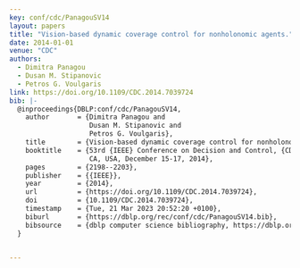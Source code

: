 ```yaml
---
key: conf/cdc/PanagouSV14
layout: papers
title: "Vision-based dynamic coverage control for nonholonomic agents."
date: 2014-01-01
venue: "CDC"
authors:
  - Dimitra Panagou
  - Dusan M. Stipanovic
  - Petros G. Voulgaris
link: https://doi.org/10.1109/CDC.2014.7039724
bib: |-
  @inproceedings{DBLP:conf/cdc/PanagouSV14,
    author       = {Dimitra Panagou and
                    Dusan M. Stipanovic and
                    Petros G. Voulgaris},
    title        = {Vision-based dynamic coverage control for nonholonomic agents},
    booktitle    = {53rd {IEEE} Conference on Decision and Control, {CDC} 2014, Los Angeles,
                    CA, USA, December 15-17, 2014},
    pages        = {2198--2203},
    publisher    = {{IEEE}},
    year         = {2014},
    url          = {https://doi.org/10.1109/CDC.2014.7039724},
    doi          = {10.1109/CDC.2014.7039724},
    timestamp    = {Tue, 21 Mar 2023 20:52:20 +0100},
    biburl       = {https://dblp.org/rec/conf/cdc/PanagouSV14.bib},
    bibsource    = {dblp computer science bibliography, https://dblp.org}
  }


---
```

